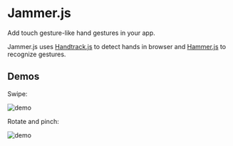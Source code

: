 # Jammer.js

Add touch gesture-like hand gestures in your app.

Jammer.js uses [Handtrack.js](https://github.com/victordibia/handtrack.js/) to detect hands in browser and [Hammer.js](https://github.com/hammerjs/hammer.js) to recognize gestures.


## Demos

Swipe:

![demo](https://user-images.githubusercontent.com/6210380/57110533-b1f23400-6ced-11e9-8d57-0e2b588239d9.gif)

Rotate and pinch:

![demo](https://user-images.githubusercontent.com/6210380/57109168-9e44ce80-6ce9-11e9-8215-8f42082564e6.gif)
